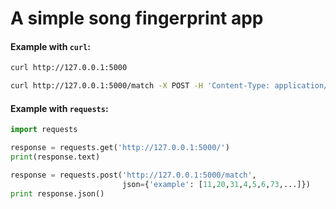 # A simple song fingerprint app


#### Example with `curl`:

```bash
curl http://127.0.0.1:5000

curl http://127.0.0.1:5000/match -X POST -H 'Content-Type: application/json' -d '{"waveform": [11,20,31,4,5,6,73,...]}'
```


#### Example with `requests`:

```python
import requests

response = requests.get('http://127.0.0.1:5000/')
print(response.text)

response = requests.post('http://127.0.0.1:5000/match',
                         json={'example': [11,20,31,4,5,6,73,...]})
print response.json()
```
